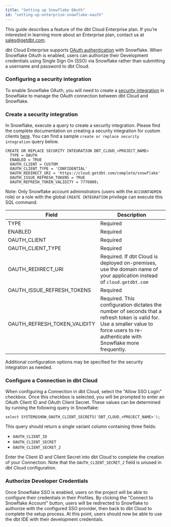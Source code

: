 ```yaml
---
title: "Setting up Snowflake OAuth"
id: "setting-up-enterprise-snowflake-oauth"
---
```


<Callout type="info" title="Enterprise Feature">

This guide describes a feature of the dbt Cloud Enterprise plan. If you’re interested in learning more about an Enterprise plan, contact us at sales@getdbt.com.

</Callout>

dbt Cloud Enterprise supports [OAuth authentication](https://docs.snowflake.net/manuals/user-guide/oauth-intro.html) with Snowflake. When Snowflake OAuth is enabled, users can authorize their Development credentials using Single Sign On (SSO) via Snowflake rather than submitting a username and password to dbt Cloud.

### Configuring a security integration
To enable Snowflake OAuth, you will need to create a [security integration](https://docs.snowflake.net/manuals/sql-reference/sql/create-security-integration.html) in Snowflake to manage the OAuth connection between dbt Cloud and Snowflake.

### Create a security integration

In Snowflake, execute a query to create a security integration. Please find the complete documentation on creating a security integration for custom clients [here](https://docs.snowflake.net/manuals/sql-reference/sql/create-security-integration.html#syntax). You can find a sample `create or replace security integration` query below.

```
CREATE OR REPLACE SECURITY INTEGRATION DBT_CLOUD_<PROJECT_NAME>
  TYPE = OAUTH
  ENABLED = TRUE
  OAUTH_CLIENT = CUSTOM
  OAUTH_CLIENT_TYPE = 'CONFIDENTIAL'
  OAUTH_REDIRECT_URI = 'https://cloud.getdbt.com/complete/snowflake'
  OAUTH_ISSUE_REFRESH_TOKENS = TRUE
  OAUTH_REFRESH_TOKEN_VALIDITY = 7776000;
```

<Callout type="warning" title="Permissions">

  Note: Only Snowflake account administrators (users with the `ACCOUNTADMIN` role) or a role with the global `CREATE INTEGRATION` privilege can execute this SQL command.

</Callout>

| Field | Description |
| ----- | ----------- |
| TYPE  | Required |
| ENABLED  | Required |
| OAUTH_CLIENT  | Required |
| OAUTH_CLIENT_TYPE  | Required |
| OAUTH_REDIRECT_URI  | Required. If dbt Cloud is deployed on-premises, use the domain name of your application instead of `cloud.getdbt.com` |
| OAUTH_ISSUE_REFRESH_TOKENS  | Required |
| OAUTH_REFRESH_TOKEN_VALIDITY  | Required. This configuration dictates the number of seconds that a refresh token is valid for. Use a smaller value to force users to re-authenticate with Snowflake more frequently. |

Additional configuration options may be specified for the security integration as needed.

### Configure a Connection in dbt Cloud

When configuring a Connection in dbt Cloud, select the "Allow SSO Login" checkbox. Once this checkbox is selected, you will be prompted to enter an OAuth Client ID and OAuth Client Secret. These values can be determined by running the following query in Snowflake:

```
select SYSTEM$SHOW_OAUTH_CLIENT_SECRETS('DBT_CLOUD_<PROJECT_NAME>');
```

This query should return a single variant column containing three fields:
- `OAUTH_CLIENT_ID`
- `OAUTH_CLIENT_SECRET`
- `OAUTH_CLIENT_SECRET_2`

Enter the Client ID and Client Secret into dbt Cloud to complete the creation of your Connection. Note that the `OAUTH_CLIENT_SECRET_2` field is unused in dbt Cloud configuration.

<Lightbox src="/img/docs/dbt-cloud/dbt-cloud-enterprise/1bd0c42-Screen_Shot_2020-03-10_at_6.20.05_PM.png" title="Configuring OAuth credentials in the dbt Cloud UI" />

### Authorize Developer Credentials

Once Snowflake SSO is enabled, users on the project will be able to configure their credentials in their Profiles. By clicking the "Connect to Snowflake Account" button, users will be redirected to Snowflake to authorize with the configured SSO provider, then back to dbt Cloud to complete the setup process. At this point, users should now be able to use the dbt IDE with their development credentials.
